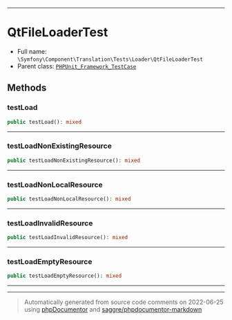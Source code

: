 ***

# QtFileLoaderTest





* Full name: `\Symfony\Component\Translation\Tests\Loader\QtFileLoaderTest`
* Parent class: [`PHPUnit_Framework_TestCase`](../../../../../PHPUnit_Framework_TestCase.md)




## Methods


### testLoad



```php
public testLoad(): mixed
```











***

### testLoadNonExistingResource



```php
public testLoadNonExistingResource(): mixed
```











***

### testLoadNonLocalResource



```php
public testLoadNonLocalResource(): mixed
```











***

### testLoadInvalidResource



```php
public testLoadInvalidResource(): mixed
```











***

### testLoadEmptyResource



```php
public testLoadEmptyResource(): mixed
```











***


***
> Automatically generated from source code comments on 2022-06-25 using [phpDocumentor](http://www.phpdoc.org/) and [saggre/phpdocumentor-markdown](https://github.com/Saggre/phpDocumentor-markdown)
